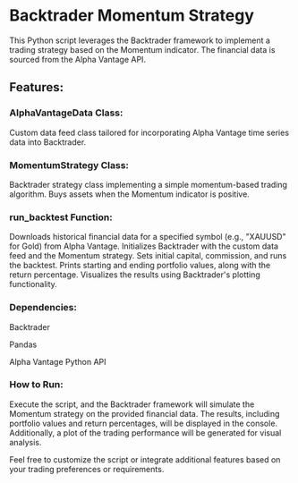 # Backtrader Momentum Strategy 
This Python script leverages the Backtrader framework to implement a trading strategy based on the Momentum indicator. The financial data is sourced from the Alpha Vantage API.

## Features:

### AlphaVantageData Class:
Custom data feed class tailored for incorporating Alpha Vantage time series data into Backtrader.

### MomentumStrategy Class:
Backtrader strategy class implementing a simple momentum-based trading algorithm.
Buys assets when the Momentum indicator is positive.

### run_backtest Function:
Downloads historical financial data for a specified symbol (e.g., "XAUUSD" for Gold) from Alpha Vantage.
Initializes Backtrader with the custom data feed and the Momentum strategy.
Sets initial capital, commission, and runs the backtest.
Prints starting and ending portfolio values, along with the return percentage.
Visualizes the results using Backtrader's plotting functionality.


### Dependencies:

Backtrader

Pandas

Alpha Vantage Python API

### How to Run:

Execute the script, and the Backtrader framework will simulate the Momentum strategy on the provided financial data. The results, including portfolio values and return percentages, will be displayed in the console. Additionally, a plot of the trading performance will be generated for visual analysis.

Feel free to customize the script or integrate additional features based on your trading preferences or requirements.
